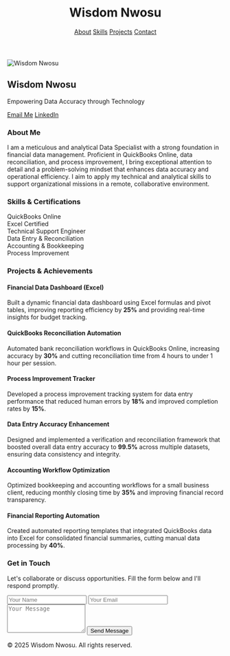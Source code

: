<html lang="en">
<head>
  <meta charset="UTF-8" />
  <meta name="viewport" content="width=device-width, initial-scale=1.0" />
  <Wisdom Nwosu | Data Specialist Portfolio>
  <link href="https://cdn.jsdelivr.net/npm/tailwindcss@2.2.19/dist/tailwind.min.css" rel="stylesheet">
</head>
<body class="bg-gray-50 text-gray-800">
  <header class="bg-white shadow-md sticky top-0 z-10">
    <div class="max-w-5xl mx-auto px-6 py-4 flex items-center justify-between">
      <h1 class="text-2xl font-bold text-blue-700">Wisdom Nwosu</h1>
      <nav class="space-x-6 text-gray-600 font-medium">
        <a href="#about" class="hover:text-blue-700">About</a>
        <a href="#skills" class="hover:text-blue-700">Skills</a>
        <a href="#projects" class="hover:text-blue-700">Projects</a>
        <a href="#contact" class="hover:text-blue-700">Contact</a>
      </nav>
    </div>
  </header>

  <section id="hero" class="bg-blue-700 text-white py-20">
    <div class="max-w-4xl mx-auto flex flex-col items-center text-center px-4">
      <img src="WhatsApp%20Image%202023-12-03%20at%2018.28.49_204bb899.jpg" alt="Wisdom Nwosu" class="w-40 h-40 rounded-full shadow-lg border-4 border-white mb-6 object-cover">
      <h2 class="text-4xl font-bold mb-2">Wisdom Nwosu</h2>
      <p class="text-xl">Empowering Data Accuracy through Technology</p>
      <div class="mt-4 flex space-x-4">
        <a href="mailto:wisdomchinwosu@gmail.com" class="bg-white text-blue-700 px-4 py-2 rounded-lg font-semibold hover:bg-gray-100">Email Me</a>
        <a href="https://www.linkedin.com/in/wisdom-nwosu" target="_blank" class="bg-blue-900 text-white px-4 py-2 rounded-lg font-semibold hover:bg-blue-800">LinkedIn</a>
      </div>
    </div>
  </section>

  <section id="about" class="max-w-5xl mx-auto py-16 px-6">
    <h3 class="text-3xl font-bold text-blue-700 mb-4">About Me</h3>
    <p class="text-lg leading-relaxed">I am a meticulous and analytical Data Specialist with a strong foundation in financial data management. Proficient in QuickBooks Online, data reconciliation, and process improvement, I bring exceptional attention to detail and a problem-solving mindset that enhances data accuracy and operational efficiency. I aim to apply my technical and analytical skills to support organizational missions in a remote, collaborative environment.</p>
  </section>

  <section id="skills" class="bg-gray-100 py-16">
    <div class="max-w-5xl mx-auto px-6">
      <h3 class="text-3xl font-bold text-blue-700 mb-6">Skills & Certifications</h3>
      <div class="grid grid-cols-2 md:grid-cols-3 gap-6 text-center">
        <div class="bg-white p-4 rounded-lg shadow">QuickBooks Online</div>
        <div class="bg-white p-4 rounded-lg shadow">Excel Certified</div>
        <div class="bg-white p-4 rounded-lg shadow">Technical Support Engineer</div>
        <div class="bg-white p-4 rounded-lg shadow">Data Entry & Reconciliation</div>
        <div class="bg-white p-4 rounded-lg shadow">Accounting & Bookkeeping</div>
        <div class="bg-white p-4 rounded-lg shadow">Process Improvement</div>
      </div>
    </div>
  </section>

  <section id="projects" class="max-w-5xl mx-auto py-16 px-6">
    <h3 class="text-3xl font-bold text-blue-700 mb-6">Projects & Achievements</h3>
    <div class="grid md:grid-cols-3 gap-6">
      <div class="bg-white shadow-lg rounded-lg p-6">
        <h4 class="text-xl font-semibold mb-2">Financial Data Dashboard (Excel)</h4>
        <p class="text-gray-600">Built a dynamic financial data dashboard using Excel formulas and pivot tables, improving reporting efficiency by <strong>25%</strong> and providing real-time insights for budget tracking.</p>
      </div>
      <div class="bg-white shadow-lg rounded-lg p-6">
        <h4 class="text-xl font-semibold mb-2">QuickBooks Reconciliation Automation</h4>
        <p class="text-gray-600">Automated bank reconciliation workflows in QuickBooks Online, increasing accuracy by <strong>30%</strong> and cutting reconciliation time from 4 hours to under 1 hour per session.</p>
      </div>
      <div class="bg-white shadow-lg rounded-lg p-6">
        <h4 class="text-xl font-semibold mb-2">Process Improvement Tracker</h4>
        <p class="text-gray-600">Developed a process improvement tracking system for data entry performance that reduced human errors by <strong>18%</strong> and improved completion rates by <strong>15%</strong>.</p>
      </div>
      <div class="bg-white shadow-lg rounded-lg p-6">
        <h4 class="text-xl font-semibold mb-2">Data Entry Accuracy Enhancement</h4>
        <p class="text-gray-600">Designed and implemented a verification and reconciliation framework that boosted overall data entry accuracy to <strong>99.5%</strong> across multiple datasets, ensuring data consistency and integrity.</p>
      </div>
      <div class="bg-white shadow-lg rounded-lg p-6">
        <h4 class="text-xl font-semibold mb-2">Accounting Workflow Optimization</h4>
        <p class="text-gray-600">Optimized bookkeeping and accounting workflows for a small business client, reducing monthly closing time by <strong>35%</strong> and improving financial record transparency.</p>
      </div>
      <div class="bg-white shadow-lg rounded-lg p-6">
        <h4 class="text-xl font-semibold mb-2">Financial Reporting Automation</h4>
        <p class="text-gray-600">Created automated reporting templates that integrated QuickBooks data into Excel for consolidated financial summaries, cutting manual data processing by <strong>40%</strong>.</p>
      </div>
    </div>
  </section>

  <section id="contact" class="bg-blue-700 text-white py-16">
    <div class="max-w-4xl mx-auto px-6 text-center">
      <h3 class="text-3xl font-bold mb-4">Get in Touch</h3>
      <p class="mb-6">Let's collaborate or discuss opportunities. Fill the form below and I'll respond promptly.</p>
      <form action="https://formspree.io/f/mwpeqwgo" method="POST" class="max-w-md mx-auto space-y-4">
        <input type="text" name="name" placeholder="Your Name" required class="w-full p-3 rounded text-gray-800">
        <input type="email" name="email" placeholder="Your Email" required class="w-full p-3 rounded text-gray-800">
        <textarea name="message" placeholder="Your Message" rows="4" required class="w-full p-3 rounded text-gray-800"></textarea>
        <button type="submit" class="bg-white text-blue-700 font-semibold px-6 py-2 rounded-lg hover:bg-gray-200">Send Message</button>
      </form>
    </div>
  </section>

  <footer class="text-center py-6 text-gray-600 text-sm bg-white">
    &copy; 2025 Wisdom Nwosu. All rights reserved.
  </footer>
</body>
</html>
